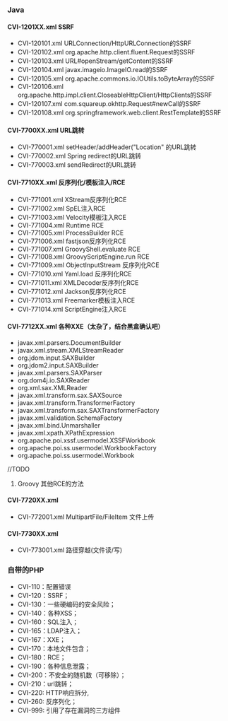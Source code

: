 ### Java
#### CVI-1201XX.xml    SSRF

- CVI-120101.xml    URLConnection/HttpURLConnection的SSRF
- CVI-120102.xml    org.apache.http.client.fluent.Request的SSRF
- CVI-120103.xml    URL#openStream/getContent的SSRF
- CVI-120104.xml    javax.imageio.ImageIO.read的SSRF
- CVI-120105.xml    org.apache.commons.io.IOUtils.toByteArray的SSRF
- CVI-120106.xml    org.apache.http.impl.client.CloseableHttpClient/HttpClients的SSRF
- CVI-120107.xml    com.squareup.okhttp.Request#newCall的SSRF
- CVI-120108.xml    org.springframework.web.client.RestTemplate的SSRF

#### CVI-7700XX.xml    URL跳转

- CVI-770001.xml    setHeader/addHeader("Location" 的URL跳转
- CVI-770002.xml    Spring redirect的URL跳转
- CVI-770003.xml    sendRedirect的URL跳转

#### CVI-7710XX.xml    反序列化/模板注入/RCE

- CVI-771001.xml    XStream反序列化RCE
- CVI-771002.xml    SpEL注入RCE
- CVI-771003.xml    Velocity模板注入RCE
- CVI-771004.xml    Runtime RCE
- CVI-771005.xml    ProcessBuilder RCE
- CVI-771006.xml    fastjson反序列化RCE
- CVI-771007.xml    GroovyShell.evaluate RCE
- CVI-771008.xml    GroovyScriptEngine.run RCE
- CVI-771009.xml    ObjectInputStream 反序列化RCE
- CVI-771010.xml    Yaml.load 反序列化RCE
- CVI-771011.xml    XMLDecoder反序列化RCE
- CVI-771012.xml    Jackson反序列化RCE
- CVI-771013.xml    Freemarker模板注入RCE
- CVI-771014.xml    ScriptEngine注入RCE

#### CVI-7712XX.xml   各种XXE（太杂了，结合黑盒确认吧）
 
- javax.xml.parsers.DocumentBuilder
- javax.xml.stream.XMLStreamReader
- org.jdom.input.SAXBuilder
- org.jdom2.input.SAXBuilder
- javax.xml.parsers.SAXParser
- org.dom4j.io.SAXReader 
- org.xml.sax.XMLReader
- javax.xml.transform.sax.SAXSource 
- javax.xml.transform.TransformerFactory 
- javax.xml.transform.sax.SAXTransformerFactory 
- javax.xml.validation.SchemaFactory
- javax.xml.bind.Unmarshaller
- javax.xml.xpath.XPathExpression
- org.apache.poi.xssf.usermodel.XSSFWorkbook
- org.apache.poi.ss.usermodel.WorkbookFactory
- org.apache.poi.ss.usermodel.Workbook


//TODO 
1. Groovy 其他RCE的方法

#### CVI-7720XX.xml

- CVI-772001.xml    MultipartFile/FileItem 文件上传

#### CVI-7730XX.xml

- CVI-773001.xml    路径穿越(文件读/写)



### 自带的PHP
- CVI-110：配置错误
- CVI-120：SSRF；
- CVI-130：一些硬编码的安全风险；
- CVI-140：各种XSS；
- CVI-160：SQL注入；
- CVI-165：LDAP注入；
- CVI-167：XXE；
- CVI-170：本地文件包含；
- CVI-180：RCE；
- CVI-190：各种信息泄露；
- CVI-200：不安全的随机数（可移除）；
- CVI-210：url跳转；
- CVI-220: HTTP响应拆分,
- CVI-260: 反序列化；
- CVI-999: 引用了存在漏洞的三方组件
